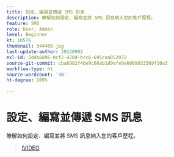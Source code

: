```yaml
---
title: 設定、編寫並傳遞 SMS 訊息
description: 瞭解如何設定、編寫並將 SMS 訊息納入您的客戶歷程。
feature: SMS
role: User, Admin
level: Beginner
kt: 10576
thumbnail: 344460.jpg
last-update-author: 20220902
exl-id: 5d4b6896-0cf2-470d-bcc6-695caa852072
source-git-commit: cba8982f4be9c60ab1d9efe9a6009033369f10a3
workflow-type: ht
source-wordcount: '38'
ht-degree: 100%

---
```


# 設定、編寫並傳遞 SMS 訊息

瞭解如何設定、編寫並將 SMS 訊息納入您的客戶歷程。

>[!VIDEO](https://video.tv.adobe.com/v/344460?quality=12&learn=on)
